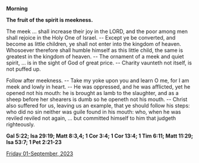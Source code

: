 **Morning**

**The fruit of the spirit is meekness.**
 
The meek ... shall increase their joy in the LORD, and the poor among men shall rejoice in the Holy One of Israel. -- Except ye be converted, and become as little children, ye shall not enter into the kingdom of heaven. Whosoever therefore shall humble himself as this little child, the same is greatest in the kingdom of heaven. -- The ornament of a meek and quiet spirit, ... is in the sight of God of great price. -- Charity vaunteth not itself, is not puffed up.
 
Follow after meekness. -- Take my yoke upon you and learn O me, for I am meek and lowly in heart. -- He was oppressed, and he was afflicted, yet he opened not his mouth: he is brought as lamb to the slaughter, and as a sheep before her shearers is dumb so he openeth not his mouth. -- Christ also suffered for us, leaving us an example, that ye should follow his steps: who did no sin neither was guile found in his mouth: who, when he was reviled reviled not again, ... but committed himself to him that judgeth righteously.  

**Gal 5:22; Isa 29:19; Matt 8:3,4; 1 Cor 3:4; 1 Cor 13:4; 1 Tim 6:11; Matt 11:29; Isa 53:7; 1 Pet 2:21-23**

[Friday 01-September, 2023](https://t.me/daily_light)
